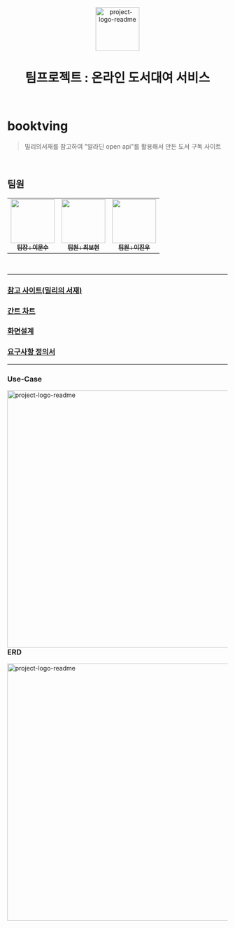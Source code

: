 <div align="center">
  <img align="center" height="100" alt="project-logo-readme" src="https://github.com/leejinwoo3/Feane/assets/130732028/77ff4edd-51a0-4841-8556-de35e1ff72be">
  <h1>팀프로젝트 : 온라인 도서대여 서비스</h1>
</div>
<br />


# booktving
> 밀리의서재를 참고하여 "알라딘 open api"를 활용해서 만든 도서 구독 사이트
<br />

## 팀원
<table>
  <tbody>
    <tr>
      <td align="center"><a href="https://github.com/lms8262"><img src="https://avatars.githubusercontent.com/u/130732104?v=4" width="100px;" alt=""/><br /><sub><b>팀장 : 이문수</b></sub></a><br /></td>
      <td align="center"><a href="https://github.com/bohyun87"><img src="https://avatars.githubusercontent.com/u/130732028?v=4" width="100px;" alt=""/><br /><sub><b>팀원 : 최보현</b></sub></a><br /></td>
      <td align="center"><a href="https://github.com/leejinwoo3"><img src="https://avatars.githubusercontent.com/u/128760115?v=4" width="100px;" alt=""/><br /><sub><b>팀원 : 이진우</b></sub></a><br /></td>
    </tr>
  </tbody>
</table>
<br />

------------

### [참고 사이트(밀리의 서재)](http://www.millie.co.kr/)
### [간트 차트](https://docs.google.com/spreadsheets/d/1NYfI7IhpLMRP85bYwxvtnxYl_mfT21Sg8ZD4KBnFC8s/edit#gid=1115838130)
### [화면설계](https://www.figma.com/file/r9NOAzrgxiPla0cTqo88rG/5%EC%A1%B0-EZEN-%EB%B6%81%ED%8B%B0%EB%B9%99%EC%8B%9C%EB%8C%80?type=design&node-id=0%3A1&mode=design&t=l5NotgHV2Hbwfywy-1)
### [요구사항 정의서](https://docs.google.com/spreadsheets/d/1GHInQ2hytFaNt6-YlhG3UXCae5jtfOmglhQbD_xud9c/edit#gid=0)

------------

### Use-Case
<img align="left" width="587" alt="project-logo-readme" src="https://github.com/leejinwoo3/Feane/assets/130732028/644c9173-cd12-4c23-b3d5-13881598fd59">
<br />

------------



### ERD
<img align="left" width="587" alt="project-logo-readme" src="https://github.com/leejinwoo3/Feane/assets/130732028/69fc6bb8-fc25-46f1-8a4e-bd1cdc1e3795">
<br />

------------
